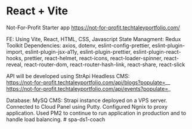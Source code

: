 # React + Vite

Not-For-Profit Starter app https://not-for-profit.techtaleyportfolio.com/

FE: Using Vite, React, HTML, CSS, Javascript
State Managment: Redux Toolkit
Dependencies: axios, dotenv, eslint-config-prettier, eslint-plugin-import, eslint-plugin-jsx-a11y, eslint-plugin-prettier, eslint-plugin-react-hooks, prettier, react-helmet, react-icons, react-loader-spinner, react-reveal, react-router-dom, react-router-hash-link, react-share, react-slick

API will be developed using StrApi Headless CMS:  
https://not-for-profit.techtaleyportfolio.com/api/blogs?populate=__
https://not-for-profit.techtaleyportfolio.com/api/events?populate=_

Database: MySQ
CMS: Strapi instance deployed on a VPS server. Connected to Cloud Panel using Putty. Configured Ngnix to proxy application. Used PM2 to continue to run application in production and to handle load balancing.
#   s p a - d s 1 - c o a c h  
 